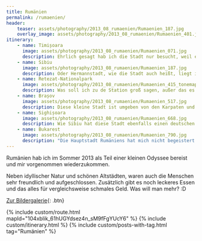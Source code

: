 ```yaml
---
title: Rumänien
permalink: /rumaenien/
header:
    teaser: assets/photography/2013_08_rumaenien/Rumaenien_187.jpg
    overlay_image: assets/photography/2013_08_rumaenien/Rumaenien_401.jpg
itinerary:
    - name: Timișoara
      image: assets/photography/2013_08_rumaenien/Rumaenien_071.jpg
      description: Ehrlich gesagt hab ich die Stadt nur besucht, weil es die beste Verbindung von Belgrad nach Rumänien war und hatte daher keine großen Ansprüche oder Erwartungen. Insgesamt aber eine schöne Stadt, mit vielen barocken Bauwerken und sehenswerten Kirchen und Parks. Kann man sich in jedem Fall anschauen, wenn man im Umkreis ist.
    - name: Sibiu
      image: assets/photography/2013_08_rumaenien/Rumaenien_187.jpg
      description: Oder Hermannstadt, wie die Stadt auch heißt, liegt im Herzen von Rumänien und bietet ein entspanntes mittelalterliches Flair. Generell finden sich in Siebenbürgen bzw. Transsilvanien viele Städte und Dörfer, die reich an Geschichte sind und schöne Altstädte bieten. Gerade der zentrale Platz und die anschließende Fußgängerzone mit den vielen Cafés und Restaurants lädt zum verweilen an. Sibiu verfügt sogar über einen Flughafen, der von Süd- und Westdeutschland angeflogen wird und bietet daher eine gute Ausgangsbasis für Erkundungstouren in dem Gebiet.
    - name: Retezat-Nationalpark
      image: assets/photography/2013_08_rumaenien/Rumaenien_415_tonemapped.jpg
      description: Was soll ich zu de Station groß sagen, außer das es dort etliche schöne Wandertouren gibt, man aber nicht sehr einfach in das Gebiet gelangt. Unsere damals einzige Möglichkeit von Sibiu aus, war ein Zug der zweimal täglich zu miesen Zeiten gefahren ist. Die Natur entschädigt jedoch dafür und wenn man Glück hat, trifft man zudem auf viele verschiedene Tierarten.
    - name: Brașov
      image: assets/photography/2013_08_rumaenien/Rumaenien_517.jpg
      description: Diese kleine Stadt ist umgeben von den Karpaten und bietet eine gute Ausgangsbasis für Wanderungen oder auch für eine Tour zum Draculaschloss Bran. Aber auch selbst ist die Stadt, mit ihrem mittelalterlichen Charme, den vielen kleinen Cafés und der großen Schwarzen Kirche wert besucht zu werden. Ab und an soll es sogar auch Bären aus den umgebenden Wäldern in die Stadt treiben.
    - name: Sighișoara
      image: assets/photography/2013_08_rumaenien/Rumaenien_668.jpg
      description: Wie Sibiu hat diese Stadt ebenfalls einen deutschen Namen und so steht in etlichen Karten Schäßburg. Neben dem markanten Stundturm gibt es eine schöne Altstadt und das angebliche Geburtshaus von Dracula zu bewundern. Ein Besuch in der Stadt lohnt sich in jedem Fall, würde aber im Nachhinein sagen, dass man die Sehenswürdigkeiten innerhalb von ein paar Stunden gesehen hat, also eher etwas für die Durchreise oder eine Halbtagestour.
    - name: Bukarest
      image: assets/photography/2013_08_rumaenien/Rumaenien_790.jpg
      description: "Die Hauptstadt Rumäniens hat mich nicht begeistert und würde daher empfehlen nur so viel Zeit wie nötig dort zu verbringen. Sicherlich gibt es einige schöne Ecken und beeindruckende Bauwerke, wie den Palast des Volkes, die es lohnt sich anzuschauen, aber persönlich würde ich jede vorherige Station vorziehen, da ich diese einfach als entspannter und interessanter erlebt habe. Wer hingegen nach Disco, Party und erotischen Massagen sucht, der wird dort sicherlich fündig :D"
---
```


Rumänien hab ich im Sommer 2013 als Teil einer kleinen Odyssee bereist und mir vorgenommen wiederzukommen.

Neben idyllischer Natur und schönen Altstädten, waren auch die Menschen sehr freundlich und aufgeschlossen. 
Zusätzlich gibt es noch leckeres Essen und das alles für vergleichsweise schmales Geld. Was will man mehr? :D

[Zur Bildergalerie](/photography/suedosteuropa-2013/){: .btn}

{% include custom/route.html mapId="104xblik_61hUGYdsez4n_sM9fFgYUcY6" %}
{% include custom/itinerary.html %}
{% include custom/posts-with-tag.html tag="Rumänien" %}
